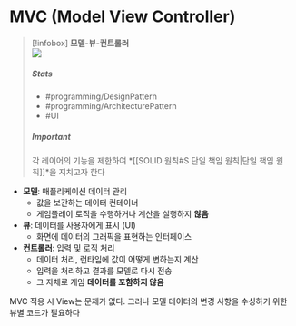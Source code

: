 # MVC (Model View Controller)
>[!infobox] **모델-뷰-컨트롤러**  
>![](https://upload.wikimedia.org/wikipedia/commons/thumb/a/a0/MVC-Process.svg/200px-MVC-Process.svg.png)
>##### Stats  
>- #programming/DesignPattern
>- #programming/ArchitecturePattern
>- #UI
>##### Important
> 각 레이어의 기능을 제한하여
> *[[SOLID 원칙#S 단일 책임 원칙|단일 책임 원칙]]*을 지치고자 한다



-  **모델**: 매플리케이션 데이터 관리
	- 값을 보간하는 데이터 컨테이너
	- 게임플레이 로직을 수행하거나 계산을 실행하지 **않음**
-  **뷰**: 데이터를 사용자에게 표시 (UI)
	- 화면에 데이터의 그래픽을 표현하는 인터페이스
-  **컨트롤러**: 입력 및 로직 처리
	- 데이터 처리, 런타임에 값이 어떻게 변하는지 계산
	- 입력을 처리하고 결과를 모델로 다시 전송
	- 그 자체로 게임 **데이터를 포함하지 않음**

MVC 적용 시 View는 문제가 없다.
그러나 모델 데이터의 변경 사항을 수싱하기 위한 뷰별 코드가 필요하다